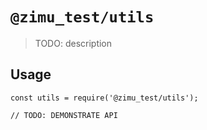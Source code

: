 # `@zimu_test/utils`

> TODO: description

## Usage

```
const utils = require('@zimu_test/utils');

// TODO: DEMONSTRATE API
```
